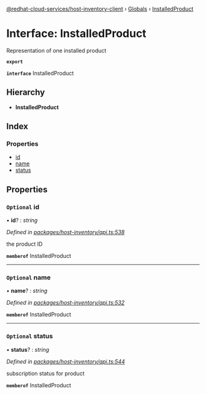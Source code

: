 [@redhat-cloud-services/host-inventory-client](../README.md) › [Globals](../globals.md) › [InstalledProduct](installedproduct.md)

# Interface: InstalledProduct

Representation of one installed product

**`export`** 

**`interface`** InstalledProduct

## Hierarchy

* **InstalledProduct**

## Index

### Properties

* [id](installedproduct.md#optional-id)
* [name](installedproduct.md#optional-name)
* [status](installedproduct.md#optional-status)

## Properties

### `Optional` id

• **id**? : *string*

*Defined in [packages/host-inventory/api.ts:538](https://github.com/RedHatInsights/javascript-clients/blob/master/packages/host-inventory/api.ts#L538)*

the product ID

**`memberof`** InstalledProduct

___

### `Optional` name

• **name**? : *string*

*Defined in [packages/host-inventory/api.ts:532](https://github.com/RedHatInsights/javascript-clients/blob/master/packages/host-inventory/api.ts#L532)*

**`memberof`** InstalledProduct

___

### `Optional` status

• **status**? : *string*

*Defined in [packages/host-inventory/api.ts:544](https://github.com/RedHatInsights/javascript-clients/blob/master/packages/host-inventory/api.ts#L544)*

subscription status for product

**`memberof`** InstalledProduct
